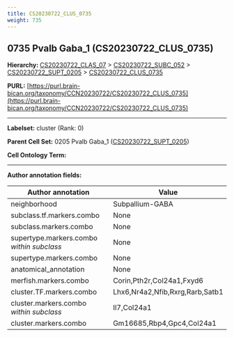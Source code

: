 ```yaml
---
title: CS20230722_CLUS_0735
weight: 735
---
```

## 0735 Pvalb Gaba_1 (CS20230722_CLUS_0735)
<b>Hierarchy: </b>
[CS20230722_CLAS_07](../CS20230722_CLAS_07) >
[CS20230722_SUBC_052](../CS20230722_SUBC_052) >
[CS20230722_SUPT_0205](../CS20230722_SUPT_0205) >
[CS20230722_CLUS_0735](../CS20230722_CLUS_0735)

**PURL:** [https://purl.brain-bican.org/taxonomy/CCN20230722/CS20230722_CLUS_0735](https://purl.brain-bican.org/taxonomy/CCN20230722/CS20230722_CLUS_0735)

---


**Labelset:** cluster (Rank: 0)

**Parent Cell Set:** 0205 Pvalb Gaba_1 ([CS20230722_SUPT_0205](../CS20230722_SUPT_0205))



**Cell Ontology Term:** 

[MARKER GENES.]: #


---

[TRANSFERRED ANNOTATIONS.]: #


[AUTHOR ANNOTATION FIELDS.]: #


**Author annotation fields:**

| Author annotation | Value |
|-------------------|-------|
|neighborhood|Subpallium-GABA|
|subclass.tf.markers.combo|None|
|subclass.markers.combo|None|
|supertype.markers.combo _within subclass_|None|
|supertype.markers.combo|None|
|anatomical_annotation|None|
|merfish.markers.combo|Corin,Pth2r,Col24a1,Fxyd6|
|cluster.TF.markers.combo|Lhx6,Nr4a2,Nfib,Rxrg,Rarb,Satb1|
|cluster.markers.combo _within subclass_|Il7,Col24a1|
|cluster.markers.combo|Gm16685,Rbp4,Gpc4,Col24a1|
